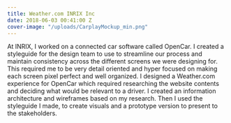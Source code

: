 ```yaml
---
title: Weather.com INRIX Inc
date: 2018-06-03 00:41:00 Z
cover-image: "/uploads/CarplayMockup_min.png"
---
```


At INRIX, I worked on a connected car software called OpenCar. I created a styleguide for the design team to use to streamline our process and maintain consistency across the different screens we were designing for. This required me to be very detail oriented and hyper focused on making each screen pixel perfect and well organized.
I designed a Weather.com experience for OpenCar which required researching the website contents and deciding what would be relevant to a driver. I created an information architecture and wireframes based on my research. Then I used the styleguide I made, to create visuals and a prototype version to present to the stakeholders. 